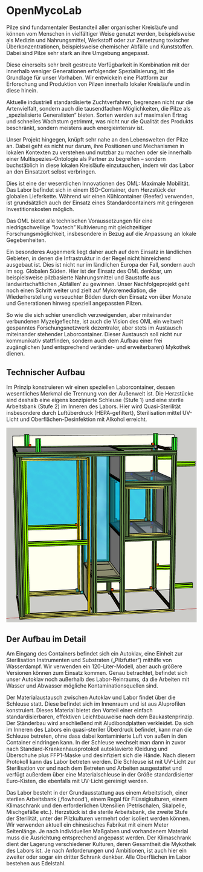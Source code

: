 # OpenMycoLab

Pilze sind fundamentaler Bestandteil aller organischer Kreisläufe und können vom Menschen in vielfältiger Weise genutzt werden, beispielsweise als Medizin und Nahrungsmittel, Werkstoff oder zur Zersetzung toxischer Überkonzentrationen, beispielsweise chemischer Abfälle und Kunststoffen. Dabei sind Pilze sehr stark an ihre Umgebung angepasst.

Diese einerseits sehr breit gestreute Verfügbarkeit in Kombination mit der innerhalb weniger Generationen erfolgender Spezialisierung, ist die Grundlage für unser Vorhaben. Wir entwickeln eine Plattform zur Erforschung und Produktion von Pilzen innerhalb lokaler Kreisläufe und in diese hinein.

Aktuelle industriell standardisierte Zuchtverfahren, begrenzen nicht nur die Artenvielfalt, sondern auch die tausendfachen Möglichkeiten, die Pilze als „spezialisierte Generalisten“ bieten. Sorten werden auf maximalen Ertrag und schnelles Wachstum getrimmt, was nicht nur die Qualität des Produkts beschränkt, sondern meistens auch energieintensiv ist.

Unser Projekt hingegen, knüpft sehr nahe an den Lebenswelten der Pilze an. Dabei geht es nicht nur darum, ihre Positionen und Mechanismen in lokalen Kontexten zu verstehen und nutzbar zu machen oder sie innerhalb einer Multispezies-Ontologie als Partner zu begreifen – sondern buchstäblich in diese lokalen Kreisläufe einzutauchen, indem wir das Labor an den Einsatzort selbst verbringen.

Dies ist eine der wesentlichen Innovationen des OML: Maximale Mobilität. Das Labor befindet sich in einem ISO-Container, dem Herzstück der globalen Lieferkette. Während wir einen Kühlcontainer (Reefer) verwenden, ist grundsätzlich auch der Einsatz eines Standardcontainers mit geringeren Investitionskosten möglich. 

Das OML bietet alle technischen Voraussetzungen für eine niedrigschwellige “lowtech” Kultivierung mit gleichzeitiger Forschungsmöglichkeit, insbesondere in Bezug auf die Anpassung an lokale Gegebenheiten. 

Ein besonderes Augenmerk liegt daher auch auf dem Einsatz in ländlichen Gebieten, in denen die Infrastruktur in der Regel nicht hinreichend ausgebaut ist. Dies ist nicht nur im ländlichen Europa der Fall, sondern auch im sog. Globalen Süden. Hier ist der Einsatz des OML denkbar, um beispielsweise pilzbasierte Nahrungsmittel und Baustoffe aus landwirtschaftlichen ‚Abfällen‘ zu gewinnen. Unser Nachfolgeprojekt geht noch einen Schritt weiter und zielt auf Mykoremediation, die Wiederherstellung verseuchter Böden durch den Einsatz von über Monate und Generationen hinweg speziell angepassten Pilzen. 

So wie die sich schier unendlich verzweigenden, aber miteinander verbundenen Myzelgeflechte, ist auch die Vision des OML ein weltweit gespanntes Forschungsnetzwerk dezentraler, aber stets im Austausch miteinander stehender Laborcontainer. Dieser Austausch soll nicht nur kommunikativ stattfinden, sondern auch dem Aufbau einer frei zugänglichen (und entsprechend veränder- und erweiterbaren) Mykothek dienen.

## Technischer Aufbau

Im Prinzip konstruieren wir einen speziellen Laborcontainer, dessen wesentliches Merkmal die Trennung von der Außenwelt ist. Die Herzstücke sind deshalb eine eigens konzipierte Schleuse (Stufe 1) und eine sterile Arbeitsbank (Stufe 2) im Inneren des Labors. Hier wird Quasi-Sterilität insbesondere durch Luftüberdruck (HEPA-gefiltert), Sterilisation mittel UV-Licht und Oberflächen-Desinfektion mit Alkohol erreicht.

![](/img/demo_1.png)

## Der Aufbau im Detail

Am Eingang des Containers befindet sich ein Autoklav, eine Einheit zur Sterilisation Instrumenten und Substraten („Pilzfutter“) mithilfe von Wasserdampf. Wir verwenden ein 120-Liter-Modell, aber auch größere Versionen können zum Einsatz kommen. Genau betrachtet, befindet sich unser Autoklav noch außerhalb des Labor-Reinraums, da die Arbeiten mit Wasser und Abwasser mögliche Kontaminationsquellen sind. 

Der Materialaustausch zwischen Autoklav und Labor findet über die Schleuse statt. Diese befindet sich im Innenraum und ist aus Aluprofilen konstruiert. Dieses Material bietet den Vorteil einer einfach standardisierbaren, effektiven Leichtbauweise nach dem Baukastenprinzip. Der Ständerbau wird anschließend mit Aludibondplatten verkleidet. Da sich im Inneren des Labors ein quasi-steriler Überdruck befindet, kann man die Schleuse betreten, ohne dass dabei kontaminierte Luft von außen in den Container eindringen kann. In der Schleuse wechselt man dann in zuvor nach Standard-Krankenhausprotokoll autoklavierte Kleidung und Überschuhe plus FFP1-Maske und desinfiziert sich die Hände. Nach diesem Protokoll kann das Labor betreten werden. Die Schleuse ist mit UV-Licht zur Sterilisation vor und nach dem Betreten und Arbeiten ausgestattet und verfügt außerdem über eine Materialschleuse in der Größe standardisierter Euro-Kisten, die ebenfalls mit UV-Licht gereinigt werden.

Das Labor besteht in der Grundausstattung aus einem Arbeitstisch, einer sterilen Arbeitsbank (‚flowhood‘), einem Regal für Flüssigkulturen, einem Klimaschrank und den erforderlichen Utensilien (Petrischalen, Skalpelle, Mischgefäße etc.). Herzstück ist die sterile Arbeitsbank, die zweite Stufe der Sterilität, unter der Pilzkulturen vermehrt oder isoliert werden können. Wir verwenden aktuell ein chinesisches Fabrikat mit einem Meter Seitenlänge. Je nach individuellen Maßgaben und vorhandenem Material muss die Ausrichtung entsprechend angepasst werden. Der Klimaschrank dient der Lagerung verschiedener Kulturen, deren Gesamtheit die Mykothek des Labors ist. Je nach Anforderungen und Ambitionen, ist auch hier ein zweiter oder sogar ein dritter Schrank denkbar. Alle Oberflächen im Labor bestehen aus Edelstahl.
